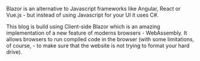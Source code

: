 ﻿<!--
Title: Static website on WebAssembly Blazor
Author: Illia Ratkevych
Created: 2021-03-21T14:12:36.145+02:00
-->

Blazor is an alternative to Javascript frameworks like Angular, React or Vue.js - but instead of using Javascript for your UI it uses C#.

This blog is build using Client-side Blazor which is an amazing implementation of a new feature of moderns browsers - WebAssembly. It allows browsers to run compiled code in the browser (with some limitations, of course, - to make sure that the website is not trying to format your hard drive).
